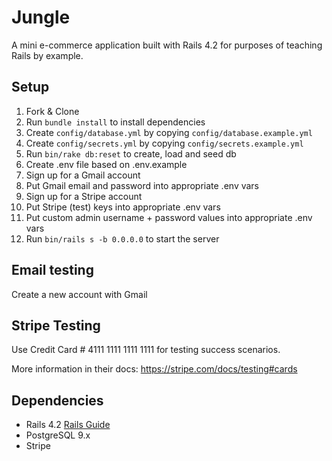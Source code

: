 # Jungle

A mini e-commerce application built with Rails 4.2 for purposes of teaching Rails by example.


## Setup

1. Fork & Clone
2. Run `bundle install` to install dependencies
3. Create `config/database.yml` by copying `config/database.example.yml`
4. Create `config/secrets.yml` by copying `config/secrets.example.yml`
5. Run `bin/rake db:reset` to create, load and seed db
6. Create .env file based on .env.example
8. Sign up for a Gmail account
9. Put Gmail email and password into appropriate .env vars
10. Sign up for a Stripe account
11. Put Stripe (test) keys into appropriate .env vars
12. Put custom admin username + password values into appropriate .env vars
13. Run `bin/rails s -b 0.0.0.0` to start the server

## Email testing

Create a new account with Gmail

## Stripe Testing

Use Credit Card # 4111 1111 1111 1111 for testing success scenarios.

More information in their docs: <https://stripe.com/docs/testing#cards>

## Dependencies

* Rails 4.2 [Rails Guide](http://guides.rubyonrails.org/v4.2/)
* PostgreSQL 9.x
* Stripe
